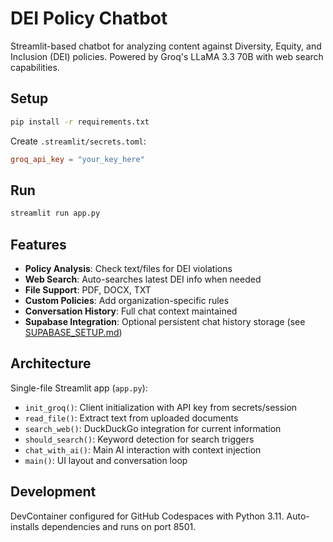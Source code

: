 # DEI Policy Chatbot

Streamlit-based chatbot for analyzing content against Diversity, Equity, and Inclusion (DEI) policies. Powered by Groq's LLaMA 3.3 70B with web search capabilities.

## Setup

```bash
pip install -r requirements.txt
```

Create `.streamlit/secrets.toml`:
```toml
groq_api_key = "your_key_here"
```

## Run

```bash
streamlit run app.py
```

## Features

- **Policy Analysis**: Check text/files for DEI violations
- **Web Search**: Auto-searches latest DEI info when needed
- **File Support**: PDF, DOCX, TXT
- **Custom Policies**: Add organization-specific rules
- **Conversation History**: Full chat context maintained
- **Supabase Integration**: Optional persistent chat history storage (see [SUPABASE_SETUP.md](SUPABASE_SETUP.md))

## Architecture

Single-file Streamlit app (`app.py`):
- `init_groq()`: Client initialization with API key from secrets/session
- `read_file()`: Extract text from uploaded documents
- `search_web()`: DuckDuckGo integration for current information
- `should_search()`: Keyword detection for search triggers
- `chat_with_ai()`: Main AI interaction with context injection
- `main()`: UI layout and conversation loop

## Development

DevContainer configured for GitHub Codespaces with Python 3.11. Auto-installs dependencies and runs on port 8501.
